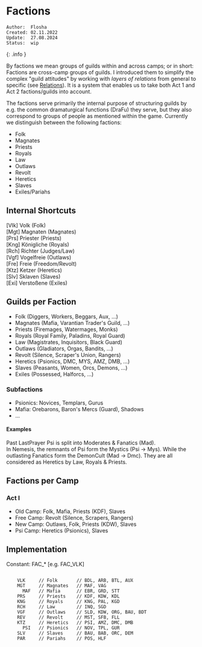 # Factions

```
Author:  Flosha
Created: 02.11.2022
Update:  27.08.2024
Status:  wip
```
{: .info }

By factions we mean groups of guilds within and across camps; or in short: Factions are cross-camp groups of guilds. I introduced them to simplify the complex "guild attitudes" by working with _layers of relations_ from general to specific (see [Relations]()). It is a system that enables us to take both Act 1 and Act 2 factions/guilds into account. 

The factions serve primarily the internal purpose of structuring guilds by e.g. the common dramaturgical functions (DraFu) they serve, but they also correspond to groups of people as mentioned within the game.
Currently we distinguish between the following factions:

* Folk
* Magnates
* Priests
* Royals
* Law 
* Outlaws
* Revolt
* Heretics
* Slaves
* Exiles/Pariahs


## Internal Shortcuts

[Vlk] Volk (Folk)  
[Mgt] Magnaten (Magnates)  
[Prs] Priester (Priests)  
[Kng] Königliche (Royals)  
[Rch] Richter (Judges/Law)   
[Vgf] Vogelfreie (Outlaws)  
[Fre] Freie (Freedom/Revolt)  
[Ktz] Ketzer (Heretics)  
[Slv] Sklaven (Slaves)  
[Exi] Verstoßene (Exiles)  


## Guilds per Faction

* Folk (Diggers, Workers, Beggars, Aux, ...)
* Magnates (Mafia, Varantian Trader's Guild, ...)
* Priests (Firemages, Watermages, Monks)
* Royals (Royal Family, Paladins, Royal Guard)
* Law (Magistrates, Inquisitors, Black Guard)
* Outlaws (Gladiators, Orgas, Bandits, ...)
* Revolt (Silence, Scraper's Union, Rangers)
* Heretics (Psionics, DMC, MYS, AMZ, DMB, ...)
* Slaves (Peasants, Women, Orcs, Demons, ...)
* Exiles (Possessed, Halforcs, ...)


### Subfactions

* Psionics: Novices, Templars, Gurus 
* Mafia: Orebarons, Baron's Mercs (Guard), Shadows
* ... 


#### Examples

Past LastPrayer Psi is split into Moderates & Fanatics (Mad).  
In Nemesis, the remnants of Psi form the Mystics (Psi → Mys).
While the outlasting Fanatics form the DemonCult (Mad → Dmc).
They are all considered as Heretics by Law, Royals & Priests.


## Factions per Camp

### Act I
* Old Camp: Folk, Mafia, Priests (KDF), Slaves
* Free Camp: Revolt (Silence, Scrapers, Rangers)
* New Camp: Outlaws, Folk, Priests (KDW), Slaves
* Psi Camp: Heretics (Psionics), Slaves


## Implementation

Constant: FAC_* [e.g. FAC_VLK] 

```
    
    VLK     // Folk       // BDL, ARB, BTL, AUX
    MGT     // Magnates   // MAF, VAG
      MAF   // Mafia      // EBR, GRD, STT
    PRS     // Priests    // KDF, KDW, KDL
    KNG     // Royals     // KNG, PAL, KGD
    RCH     // Law        // INQ, SGD
    VGF     // Outlaws    // SLD, KDW, ORG, BAU, BDT
    REV     // Revolt     // MST, SFB, FLL
    KTZ     // Heretics   // PSI, AMZ, DMC, DMB
      PSI   // Psionics   // NOV, TPL, GUR
    SLV     // Slaves     // BAU, BAB, ORC, DEM
    PAR     // Pariahs    // POS, HLF

```

